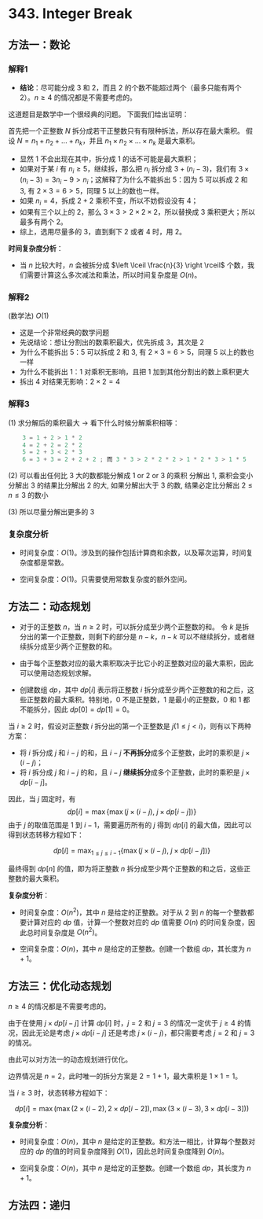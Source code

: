 # 343. Integer Break

## 方法一：数论

### 解释1

- **结论**：尽可能分成 $3$ 和 $2$，而且 $2$ 的个数不能超过两个（最多只能有两个 $2$）。$n ≥ 4$ 的情况都是不需要考虑的。

这道题目是数学中一个很经典的问题。
下面我们给出证明：

首先把一个正整数 $N$ 拆分成若干正整数只有有限种拆法，所以存在最大乘积。
假设 $N = n_{1} + n_{2} + ... + n_{k}$，并且 $n_{1} \times n_{2} \times ... \times n_{k}$ 是最大乘积。

- 显然 $1$ 不会出现在其中，拆分成 $1$ 的话不可能是最大乘积；
- 如果对于某 $i$ 有 $n_{i} ≥ 5$，继续拆，那么把 $n_{i}$ 拆分成 $3 + (n_{i} − 3)$，我们有 $3 \times (n_{i} − 3) = 3n_{i} − 9 > n_{i}$；这解释了为什么不能拆出 $5$：因为 $5$ 可以拆成 $2$ 和 $3$, 有 $2 \times 3 = 6 > 5$，同理 $5$ 以上的数也一样。
- 如果 $n_{i} = 4$，拆成 $2 + 2$ 乘积不变，所以不妨假设没有 $4$；
- 如果有三个以上的 $2$，那么 $3 \times 3 > 2 \times 2 \times 2$，所以替换成 $3$ 乘积更大；所以最多有两个 $2$。
- 综上，选用尽量多的 $3$，直到剩下 $2$ 或者 $4$ 时，用 $2$。

**时间复杂度分析**：

- 当 $n$ 比较大时，$n$ 会被拆分成 $\left \lceil \frac{n}{3} \right \rceil$ 个数，我们需要计算这么多次减法和乘法，所以时间复杂度是 $O(n)$。

### 解释2

(数学法) $O(1)$

- 这是一个非常经典的数学问题
- 先说结论：想让分割出的数乘积最大，优先拆成 $3$，其次是 $2$
- 为什么不能拆出 $5$：$5$ 可以拆成 $2$ 和 $3$, 有 $2 \times 3 = 6 > 5$，同理 $5$ 以上的数也一样
- 为什么不能拆出 $1$：$1$ 对乘积无影响，且把 $1$ 加到其他分割出的数上乘积更大
- 拆出 $4$ 对结果无影响：$2 \times 2 = 4$

### 解释3

(1) 求分解后的乘积最大 -> 看下什么时候分解乘积相等：

```cpp
    3 = 1 + 2 > 1 * 2
    4 = 2 + 2 = 2 * 2
    5 = 2 + 3 < 2 * 3
    6 = 3 + 3 = 2 + 2 + 2 ; 而 3 * 3 > 2 * 2 * 2 > 1 * 2 * 3 > 1 * 5
```

(2) 可以看出任何比 $3$ 大的数都能分解成 $1$ or $2$ or $3$ 的乘积
    分解出 $1$, 乘积会变小
    分解出 $3$ 的结果比分解出 $2$ 的大, 如果分解出大于 $3$ 的数, 结果必定比分解出 $2 \le n \le 3$ 的数小

(3) 所以尽量分解出更多的 $3$

### 复杂度分析

- 时间复杂度：$O(1)$。涉及到的操作包括计算商和余数，以及幂次运算，时间复杂度都是常数。

- 空间复杂度：$O(1)$。只需要使用常数复杂度的额外空间。

## 方法二：动态规划

- 对于的正整数 $n$，当 $n≥2$ 时，可以拆分成至少两个正整数的和。
令 $k$ 是拆分出的第一个正整数，则剩下的部分是 $n-k$，$n-k$ 可以不继续拆分，或者继续拆分成至少两个正整数的和。

- 由于每个正整数对应的最大乘积取决于比它小的正整数对应的最大乘积，因此可以使用动态规划求解。
- 创建数组 $dp$，其中 $dp[i]$ 表示将正整数 $i$ 拆分成至少两个正整数的和之后，这些正整数的最大乘积。特别地，$0$ 不是正整数，$1$ 是最小的正整数，$0$ 和 $1$ 都不能拆分，因此 $dp[0] = dp[1] = 0$。

当 $i ≥ 2$ 时，假设对正整数 $i$ 拆分出的第一个正整数是 $j (1 ≤ j < i)$，则有以下两种方案：

- 将 $i$ 拆分成 $j$ 和 $i-j$ 的和，且 $i-j$ **不再拆分**成多个正整数，此时的乘积是 $j \times (i−j)$；
- 将 $i$ 拆分成 $j$ 和 $i-j$ 的和，且 $i-j$ **继续拆分**成多个正整数，此时的乘积是 $j \times dp[i−j]$。

因此，当 $j$ 固定时，有 
$$dp[i] = \max \left \{ \max (j \times (i - j), \ j \times dp[i - j])  \right \}$$
由于 $j$ 的取值范围是 $1$ 到 $i-1$，需要遍历所有的 $j$ 得到 $dp[i]$ 的最大值，因此可以得到状态转移方程如下：

$$dp[i] = \max_{1 \le j \le i-1} \left \{ \max (j \times (i - j), \ j \times dp[i - j])  \right \}$$

最终得到 $dp[n]$ 的值，即为将正整数 $n$ 拆分成至少两个正整数的和之后，这些正整数的最大乘积。

**复杂度分析**：

- 时间复杂度：$O(n^2)$，其中 $n$ 是给定的正整数。对于从 $2$ 到 $n$ 的每一个整数都要计算对应的 $dp$ 值，计算一个整数对应的 $dp$ 值需要 $O(n)$ 的时间复杂度，因此总时间复杂度是 $O(n^2)$。

- 空间复杂度：$O(n)$，其中 $n$ 是给定的正整数。创建一个数组 $dp$，其长度为 $n+1$。

## 方法三：优化动态规划

$n ≥ 4$ 的情况都是不需要考虑的。

由于在使用 $j \times dp[i−j]$ 计算 $dp[i]$ 时，$j=2$ 和 $j=3$ 的情况一定优于 $j≥4$ 的情况，因此无论是考虑 $j \times dp[i−j]$ 还是考虑 $j × (i−j)$，都只需要考虑 $j=2$ 和 $j=3$ 的情况。

由此可以对方法一的动态规划进行优化。

边界情况是 $n=2$，此时唯一的拆分方案是 $2=1+1$，最大乘积是 $1×1=1$。

当 $i≥3$ 时，状态转移方程如下：

$$
dp[i] = \max (\max (2 \times (i - 2), 2 \times dp[i - 2]), \max (3 \times (i  - 3), 3 \times dp[i - 3]))
$$

**复杂度分析**：

- 时间复杂度：$O(n)$，其中 $n$ 是给定的正整数。和方法一相比，计算每个整数对应的 $dp$ 的值的时间复杂度降到 $O(1)$，因此总时间复杂度降到 $O(n)$。

- 空间复杂度：$O(n)$，其中 $n$ 是给定的正整数。创建一个数组 $dp$，其长度为 $n+1$。

## 方法四：递归
